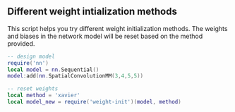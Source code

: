 ## Different weight intialization methods

This script helps you try different weight initialization methods.
The weights and biases in the network model will be reset based on the method provided.


```lua
-- design model
require('nn')
local model = nn.Sequential()
model:add(nn.SpatialConvolutionMM(3,4,5,5))

-- reset weights
local method = 'xavier'
local model_new = require('weight-init')(model, method)
```
